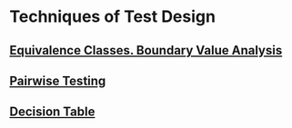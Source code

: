 # Techniques of Test Design
## [Equivalence Classes. Boundary Value Analysis](https://docs.google.com/spreadsheets/d/1u6vvc6skSGfOUJxnHPbbedkicpsCOLJWq7xVaUgTDNk/edit#gid=0)
## [Pairwise Testing](https://docs.google.com/spreadsheets/d/1ym_vo-yt3zdYqth8w8tTZJSX40sl_yQavR0nh-VrJiI/edit#gid=0)
## [Decision Table](https://docs.google.com/spreadsheets/d/19cw1Yh7QaN3SySZSKkiGv7DJpEBAISV8kr6MPgsprY8/edit#gid=0)

